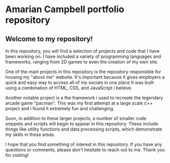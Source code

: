 # Amarian Campbell portfolio repository

## Welcome to my repository!

In this repository, you will find a selection of projects and code that I have been working on. I have included a variety of programming languages and frameworks, ranging from 2D games to even the creation of my own site.

One of the main projects in this repository is the repository responsible for housing my "about me" website. It's important because it gives employers a quick and easy way to access all of my socials in one place It was built using a combination of HTML, CSS, and JavaScript i believe.

Another notable project is a the framework i used to recreate the legendary arcade game "pacman". This was my first attempt at a large scale c++ project and i found it extremely fun and challenging.

Soon, in addition to these larger projects, a number of smaller code snippets and scripts will begin to appear in this repository. These include things like utility functions and data processing scripts, which demonstrate my skills in these areas.

I hope that you find something of interest in this repository. If you have any questions or comments, please don't hesitate to reach out to me. Thank you for visiting!


